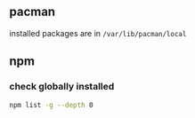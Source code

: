 ## pacman

installed packages are in `/var/lib/pacman/local`

## npm

### check globally installed

```sh
npm list -g --depth 0
```
